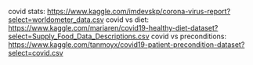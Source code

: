 covid stats: https://www.kaggle.com/imdevskp/corona-virus-report?select=worldometer_data.csv
covid vs diet: https://www.kaggle.com/mariaren/covid19-healthy-diet-dataset?select=Supply_Food_Data_Descriptions.csv
covid vs preconditions: https://www.kaggle.com/tanmoyx/covid19-patient-precondition-dataset?select=covid.csv

